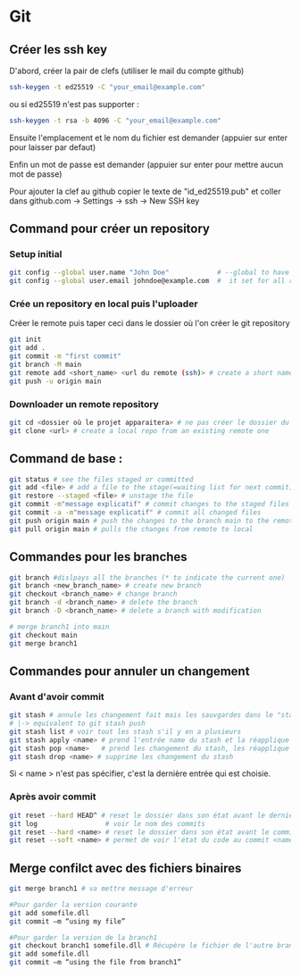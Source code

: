 # Git

## Créer les ssh key

D'abord, créer la pair de clefs (utiliser le mail du compte github)
``` bash
ssh-keygen -t ed25519 -C "your_email@example.com"
```
ou si ed25519 n'est pas supporter : 
``` bash
ssh-keygen -t rsa -b 4096 -C "your_email@example.com"
```

Ensuite l'emplacement et le nom du fichier est demander (appuier sur enter pour laisser par defaut) 

Enfin un mot de passe est demander (appuier sur enter pour mettre aucun mot de passe)

Pour ajouter la clef au github copier le texte de "id_ed25519.pub" et coller dans github.com -> Settings -> ssh -> New SSH key

## Command pour créer un repository

### Setup initial
```bash
git config --global user.name "John Doe"            # --global to have
git config --global user.email johndoe@example.com  #  it set for all repo
```

### Crée un repository en local puis l'uploader

Créer le remote puis taper ceci dans le dossier où l'on créer le git repository
```bash
git init
git add .
git commit -m "first commit"
git branch -M main
git remote add <short_name> <url du remote (ssh)> # create a short name for the url, generally the short name is "origin"
git push -u origin main
```
### Downloader un remote repository 
```bash
git cd <dossier où le projet apparaitera> # ne pas créer le dossier du projet, il se créé lors du clone
git clone <url> # create a local repo from an existing remote one
```

## Command de base :

```bash
git status # see the files staged or committed
git add <file> # add a file to the stage(=waiting list for next commit)
git restore --staged <file> # unstage the file
git commit -m"message explicatif" # commit changes to the staged files
git commit -a -m"message explicatif" # commit all changed files
git push origin main # push the changes to the branch main to the remote repository named origin
git pull origin main # pulls the changes from remote to local
```

## Commandes pour les branches

```bash
git branch #dislpays all the branches (* to indicate the current one)
git branch <new_branch_name> # create new branch
git checkout <branch_name> # change branch
git branch -d <branch_name> # delete the branch
git branch -D <branch_name> # delete a branch with modification

# merge branch1 into main
git checkout main 
git merge branch1 
```

## Commandes pour annuler un changement

### Avant d'avoir commit

```bash
git stash # annule les changement fait mais les sauvgardes dans le "stash"
# |-> equivalent to git stash push
git stash list # voir tout les stash s'il y en a plusieurs
git stash apply <name> # prend l'entrée name du stash et la réapplique 
git stash pop <name>   # prend les changement du stash, les réapplique et supprime ceux si du stash
git stash drop <name> # supprime les changement du stash
```

Si < name > n'est pas spécifier, c'est la dernière entrée qui est choisie.

### Après avoir commit

```bash
git reset --hard HEAD^ # reset le dossier dans son état avant le dernier commit
git log                 # voir le nom des commits
git reset --hard <name> # reset le dossier dans son état avant le commit <name> 
git reset --soft <name> # permet de voir l'état du code au commit <name> sans rien supprimer
```

## Merge confilct avec des fichiers binaires

```bash
git merge branch1 # va mettre message d'erreur

#Pour garder la version courante 
git add somefile.dll 
git commit –m “using my file”

#Pour garder la version de la branch1
git checkout branch1 somefile.dll # Récupère le fichier de l'autre branch
git add somefile.dll 
git commit –m “using the file from branch1”
```
